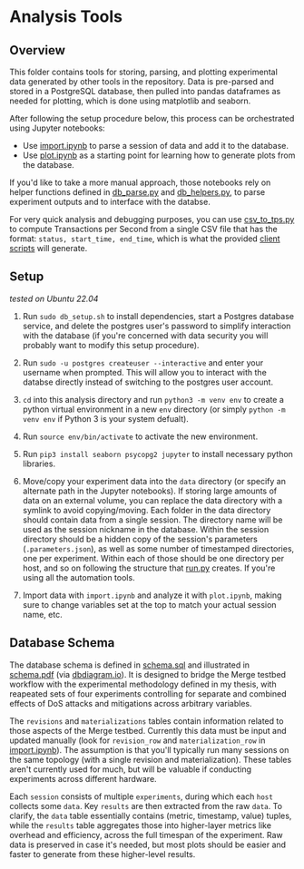 # Analysis Tools

## Overview

This folder contains tools for storing, parsing, and plotting experimental data generated by other tools in the repository.  Data is pre-parsed and stored in a PostgreSQL database, then pulled into pandas dataframes as needed for plotting, which is done using matplotlib and seaborn.

After following the setup procedure below, this process can be orchestrated using Jupyter notebooks:
- Use [import.ipynb](import.ipynb) to parse a session of data and add it to the database.
- Use [plot.ipynb](plot.ipynb) as a starting point for learning how to generate plots from the database.

If you'd like to take a more manual approach, those notebooks rely on helper functions defined in [db_parse.py](db_parse.py) and [db_helpers.py](db_helpers.py), to parse experiment outputs and to interface with the databse.

For very quick analysis and debugging purposes, you can use [csv_to_tps.py](csv_to_tps.py) to compute Transactions per Second from a single CSV file that has the format: `status, start_time, end_time`, which is what the provided [client scripts](../common/clients) will generate.

## Setup

*tested on Ubuntu 22.04*

1. Run `sudo db_setup.sh` to install dependencies, start a Postgres database service, and delete the postgres user's password to simplify interaction with the database (if you're concerned with data security you will probably want to modify this setup procedure).

2. Run `sudo -u postgres createuser --interactive` and enter your username when prompted.  This will allow you to interact with the databse directly instead of switching to the postgres user account.

3. `cd` into this analysis directory and run `python3 -m venv env` to create a python virtual environment in a new `env` directory (or simply `python -m venv env` if Python 3 is your system defualt).

4. Run `source env/bin/activate` to activate the new environment.

5. Run `pip3 install seaborn psycopg2 jupyter` to install necessary python libraries.

6. Move/copy your experiment data into the `data` directory (or specify an alternate path in the Jupyter notebooks).  If storing large amounts of data on an external volume, you can replace the data directory with a symlink to avoid copying/moving.  Each folder in the data directory should contain data from a single session.  The directory name will be used as the session nickname in the database.  Within the session directory should be a hidden copy of the session's parameters (`.parameters.json`), as well as some number of timestamped directories, one per experiment.  Within each of those should be one directory per host, and so on following the structure that [run.py](../run.py) creates.  If you're using all the automation tools.

7. Import data with `import.ipynb` and analyze it with `plot.ipynb`, making sure to change variables set at the top to match your actual session name, etc.

## Database Schema

The database schema is defined in [schema.sql](schema.sql) and illustrated in [schema.pdf](schema.pdf) (via [dbdiagram.io](https://dbdiagram.io)).  It is designed to bridge the Merge testbed workflow with the experimental methodology defined in my thesis, with reapeated sets of four experiments controlling for separate and combined effects of DoS attacks and mitigations across arbitrary variables.

The `revisions` and `materializations` tables contain information related to those aspects of the Merge testbed.  Currently this data must be input and updated manually (look for `revision_row` and `materialization_row` in [import.ipynb](import.ipynb)).  The assumption is that you'll typically run many sessions on the same topology (with a single revision and materialization).  These tables aren't currently used for much, but will be valuable if conducting experiments across different hardware.

Each `session` consists of multiple `experiments`, during which each `host` collects some `data`.  Key `results` are then extracted from the raw `data`.  To clarify, the `data` table essentially contains (metric, timestamp, value) tuples, while the `results` table aggregates those into higher-layer metrics like overhead and efficiency, across the full timespan of the experiment.  Raw data is preserved in case it's needed, but most plots should be easier and faster to generate from these higher-level results.


